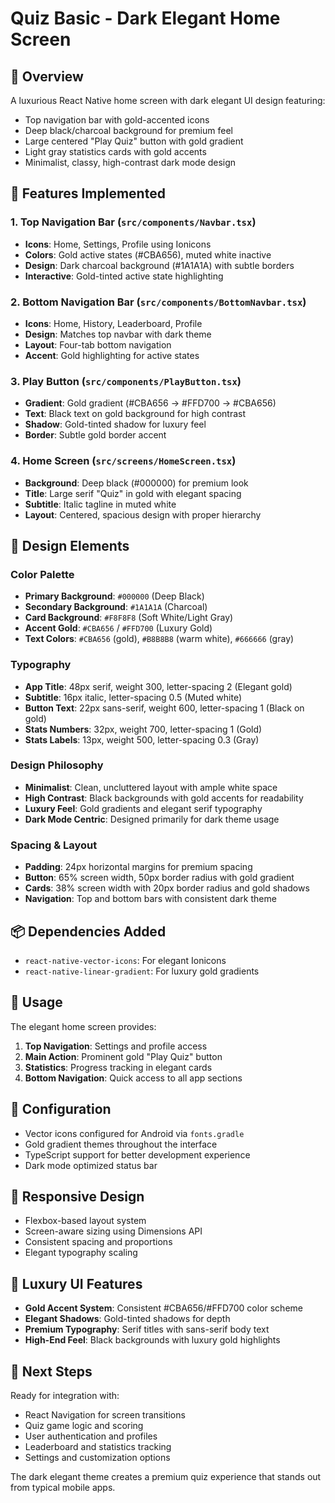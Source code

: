 # Quiz Basic - Dark Elegant Home Screen

## 🎯 Overview
A luxurious React Native home screen with dark elegant UI design featuring:
- Top navigation bar with gold-accented icons
- Deep black/charcoal background for premium feel
- Large centered "Play Quiz" button with gold gradient
- Light gray statistics cards with gold accents
- Minimalist, classy, high-contrast dark mode design

## 📱 Features Implemented

### 1. Top Navigation Bar (`src/components/Navbar.tsx`)
- **Icons**: Home, Settings, Profile using Ionicons
- **Colors**: Gold active states (#CBA656), muted white inactive
- **Design**: Dark charcoal background (#1A1A1A) with subtle borders
- **Interactive**: Gold-tinted active state highlighting

### 2. Bottom Navigation Bar (`src/components/BottomNavbar.tsx`)
- **Icons**: Home, History, Leaderboard, Profile
- **Design**: Matches top navbar with dark theme
- **Layout**: Four-tab bottom navigation
- **Accent**: Gold highlighting for active states

### 3. Play Button (`src/components/PlayButton.tsx`)
- **Gradient**: Gold gradient (#CBA656 → #FFD700 → #CBA656)
- **Text**: Black text on gold background for high contrast
- **Shadow**: Gold-tinted shadow for luxury feel
- **Border**: Subtle gold border accent

### 4. Home Screen (`src/screens/HomeScreen.tsx`)
- **Background**: Deep black (#000000) for premium look
- **Title**: Large serif "Quiz" in gold with elegant spacing
- **Subtitle**: Italic tagline in muted white
- **Layout**: Centered, spacious design with proper hierarchy

## 🎨 Design Elements

### Color Palette
- **Primary Background**: `#000000` (Deep Black)
- **Secondary Background**: `#1A1A1A` (Charcoal)
- **Card Background**: `#F8F8F8` (Soft White/Light Gray)
- **Accent Gold**: `#CBA656` / `#FFD700` (Luxury Gold)
- **Text Colors**: `#CBA656` (gold), `#B8B8B8` (warm white), `#666666` (gray)

### Typography
- **App Title**: 48px serif, weight 300, letter-spacing 2 (Elegant gold)
- **Subtitle**: 16px italic, letter-spacing 0.5 (Muted white)
- **Button Text**: 22px sans-serif, weight 600, letter-spacing 1 (Black on gold)
- **Stats Numbers**: 32px, weight 700, letter-spacing 1 (Gold)
- **Stats Labels**: 13px, weight 500, letter-spacing 0.3 (Gray)

### Design Philosophy
- **Minimalist**: Clean, uncluttered layout with ample white space
- **High Contrast**: Black backgrounds with gold accents for readability
- **Luxury Feel**: Gold gradients and elegant serif typography
- **Dark Mode Centric**: Designed primarily for dark theme usage

### Spacing & Layout
- **Padding**: 24px horizontal margins for premium spacing
- **Button**: 65% screen width, 50px border radius with gold gradient
- **Cards**: 38% screen width with 20px border radius and gold shadows
- **Navigation**: Top and bottom bars with consistent dark theme

## 📦 Dependencies Added
- `react-native-vector-icons`: For elegant Ionicons
- `react-native-linear-gradient`: For luxury gold gradients

## 🚀 Usage
The elegant home screen provides:
1. **Top Navigation**: Settings and profile access
2. **Main Action**: Prominent gold "Play Quiz" button
3. **Statistics**: Progress tracking in elegant cards
4. **Bottom Navigation**: Quick access to all app sections

## 🔧 Configuration
- Vector icons configured for Android via `fonts.gradle`
- Gold gradient themes throughout the interface
- TypeScript support for better development experience
- Dark mode optimized status bar

## 📱 Responsive Design
- Flexbox-based layout system
- Screen-aware sizing using Dimensions API
- Consistent spacing and proportions
- Elegant typography scaling

## 🎯 Luxury UI Features
- **Gold Accent System**: Consistent #CBA656/#FFD700 color scheme
- **Elegant Shadows**: Gold-tinted shadows for depth
- **Premium Typography**: Serif titles with sans-serif body text
- **High-End Feel**: Black backgrounds with luxury gold highlights

## 🔮 Next Steps
Ready for integration with:
- React Navigation for screen transitions
- Quiz game logic and scoring
- User authentication and profiles
- Leaderboard and statistics tracking
- Settings and customization options

The dark elegant theme creates a premium quiz experience that stands out from typical mobile apps.